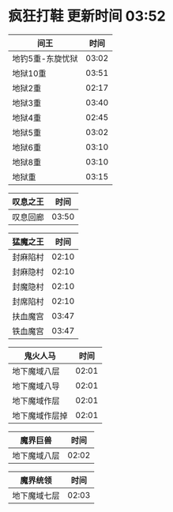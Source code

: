 # 疯狂打鞋 更新时间 03:52

| 间王   | 时间    |
|--------|-------|
| 地钓5重-东旋忧狱 | 03:02 |
| 地狱10重 | 03:51 |
| 地狱2重 | 02:17 |
| 地狱3重 | 03:40 |
| 地狱4重 | 02:45 |
| 地狱5重 | 03:02 |
| 地狱6重 | 03:10 |
| 地狱8重 | 03:10 |
| 地狱重 | 03:15 |

| 叹息之王   | 时间    |
|--------|-------|
| 叹息回廊 | 03:50 |

| 猛魔之王   | 时间    |
|--------|-------|
| 封麻陷村 | 02:10 |
| 封麻隐村 | 02:10 |
| 封魔隐村 | 02:10 |
| 封席陷村 | 02:10 |
| 扶血魔宫 | 03:47 |
| 铁血魔宫 | 03:47 |

| 鬼火人马   | 时间    |
|--------|-------|
| 地下魔域八层 | 02:01 |
| 地下魔域八导 | 02:01 |
| 地下魔域作层 | 02:01 |
| 地下魔域作层掉 | 02:01 |

| 魔界巨兽   | 时间    |
|--------|-------|
| 地下魔域八层 | 02:02 |

| 魔界统领   | 时间    |
|--------|-------|
| 地下魔域七层 | 02:03 |